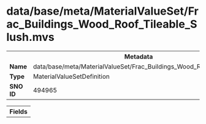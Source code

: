 <h1>data/base/meta/MaterialValueSet/Frac_Buildings_Wood_Roof_Tileable_Slush.mvs</h1><table><tr><th colspan="100%">Metadata</th></tr><tr><td><b>Name</b></td><td>data/base/meta/MaterialValueSet/Frac_Buildings_Wood_Roof_Tileable_Slush.mvs</td></tr><tr><td><b>Type</b></td><td>MaterialValueSetDefinition</td></tr><tr><td><b>SNO ID</b></td><td>494965</td></tr></table>

<table><tr><th colspan="100%">Fields</th></tr></table>

